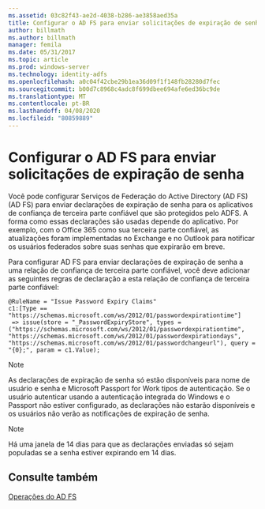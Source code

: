 ```yaml
---
ms.assetid: 03c82f43-ae2d-4038-b286-ae3858aed35a
title: Configurar o AD FS para enviar solicitações de expiração de senha
author: billmath
ms.author: billmath
manager: femila
ms.date: 05/31/2017
ms.topic: article
ms.prod: windows-server
ms.technology: identity-adfs
ms.openlocfilehash: a0c04f42cbe29b1ea36d09f1f148fb28280d7fec
ms.sourcegitcommit: b00d7c8968c4adc8f699dbee694afe6ed36bc9de
ms.translationtype: MT
ms.contentlocale: pt-BR
ms.lasthandoff: 04/08/2020
ms.locfileid: "80859889"
---
```

# <a name="configure-ad-fs-to-send-password-expiry-claims"></a>Configurar o AD FS para enviar solicitações de expiração de senha


Você pode configurar Serviços de Federação do Active Directory (AD FS) (AD FS) para enviar declarações de expiração de senha para os aplicativos de confiança de terceira parte confiável que são protegidos pelo ADFS. A forma como essas declarações são usadas depende do aplicativo. Por exemplo, com o Office 365 como sua terceira parte confiável, as atualizações foram implementadas no Exchange e no Outlook para notificar os usuários federados sobre suas senhas que expirarão em breve.

Para configurar AD FS para enviar declarações de expiração de senha a uma relação de confiança de terceira parte confiável, você deve adicionar as seguintes regras de declaração a esta relação de confiança de terceira parte confiável:

```
@RuleName = "Issue Password Expiry Claims"
c1:[Type == "https://schemas.microsoft.com/ws/2012/01/passwordexpirationtime"]
 => issue(store = "_PasswordExpiryStore", types = ("https://schemas.microsoft.com/ws/2012/01/passwordexpirationtime", "https://schemas.microsoft.com/ws/2012/01/passwordexpirationdays", "https://schemas.microsoft.com/ws/2012/01/passwordchangeurl"), query = "{0};", param = c1.Value);
```

> [!NOTE]
> As declarações de expiração de senha só estão disponíveis para nome de usuário e senha e Microsoft Passport for Work tipos de autenticação.  Se o usuário autenticar usando a autenticação integrada do Windows e o Passport não estiver configurado, as declarações não estarão disponíveis e os usuários não verão as notificações de expiração de senha.

> [!NOTE]
> Há uma janela de 14 dias para que as declarações enviadas só sejam populadas se a senha estiver expirando em 14 dias.

## <a name="see-also"></a>Consulte também
[Operações do AD FS](../../ad-fs/AD-FS-2016-Operations.md)
